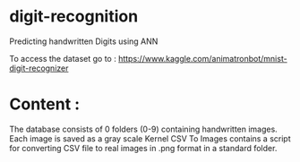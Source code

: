 # digit-recognition

Predicting handwritten Digits using ANN

To access the dataset go to : https://www.kaggle.com/animatronbot/mnist-digit-recognizer

# Content :

The database consists of 0 folders (0-9) containing handwritten images. Each image is saved as a gray scale Kernel CSV To Images contains a script for converting CSV file to real images in .png format in a standard folder.
